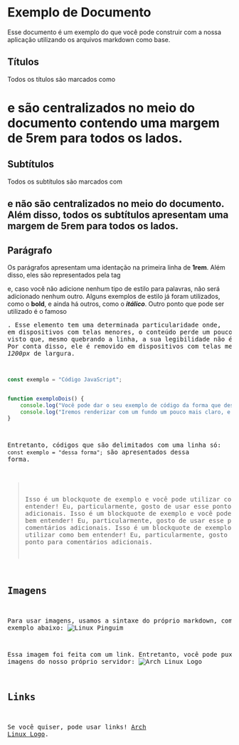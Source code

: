 # Exemplo de Documento

Esse documento é um exemplo do que você pode construir com a nossa aplicação utilizando os arquivos markdown como base.

## Títulos

Todos os títulos são marcados como <h1> e são centralizados no meio do documento contendo uma margem de **5rem** para todos os lados.

## Subtítulos

Todos os subtítulos são marcados com <h2> e não são centralizados no meio do documento. Além disso, todos os subtítulos apresentam uma margem de **5rem** para todos os lados.

## Parágrafo

Os parágrafos apresentam uma identação na primeira linha de **1rem**. Além disso, eles são representados pela tag <p> e, caso você não adicione nenhum tipo de estilo para palavras, não será adicionado nenhum outro. Alguns exemplos de estilo já foram utilizados, como o **bold**, e ainda há outros, como o ***itálico***. Outro ponto que pode ser utilizado é o famoso <pre>. Esse elemento tem uma determinada particularidade onde, em dispositivos com telas menores, o conteúdo perde um pouco de valor, visto que, mesmo quebrando a linha, a sua legibilidade não é preservada. Por conta disso, ele é removido em dispositivos com telas menores que _1200px_ de largura.

```js
const exemplo = "Código JavaScript";


function exemploDois() {
    console.log("Você pode dar o seu exemplo de código da forma que desejar!");
    console.log("Iremos renderizar com um fundo um pouco mais claro, e com as letras levemente avermelhadas");
}
```

Entretanto, códigos que são delimitados com uma linha só: `const exemplo = "dessa forma";` são apresentados dessa forma.

> Isso é um blockquote de exemplo e você pode utilizar como bem entender! Eu, particularmente, gosto de usar esse ponto para comentários adicionais. Isso é um blockquote de exemplo e você pode utilizar como bem entender! Eu, particularmente, gosto de usar esse ponto para comentários adicionais. Isso é um blockquote de exemplo e você pode utilizar como bem entender! Eu, particularmente, gosto de usar esse ponto para comentários adicionais.

## Imagens

Para usar imagens, usamos a sintaxe do próprio markdown, como no exemplo abaixo: ![Linux Pinguim](https://mdg.imgix.net/assets/images/tux.png?auto=format&fit=clip&q=40&w=100) 

Essa imagem foi feita com um link. Entretanto, você pode puxar imagens do nosso próprio servidor: ![Arch Linux Logo](/assets/arch_logo.png)

## Links
 
Se você quiser, pode usar links!  [Arch Linux Logo](/assets/arch_logo).